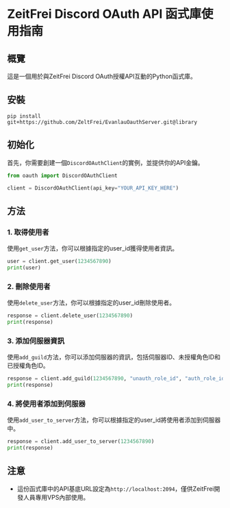 # ZeitFrei Discord OAuth API 函式庫使用指南

## 概覽

這是一個用於與ZeitFrei Discord OAuth授權API互動的Python函式庫。

## 安裝

```
pip install git+https://github.com/ZeltFrei/EvanlauOauthServer.git@library
```

## 初始化

首先，你需要創建一個`DiscordOAuthClient`的實例，並提供你的API金鑰。

```python
from oauth import DiscordOAuthClient

client = DiscordOAuthClient(api_key="YOUR_API_KEY_HERE")
```

## 方法

### 1. 取得使用者

使用`get_user`方法，你可以根據指定的user_id獲得使用者資訊。

```python
user = client.get_user(1234567890)
print(user)
```

### 2. 刪除使用者

使用`delete_user`方法，你可以根據指定的user_id刪除使用者。

```python
response = client.delete_user(1234567890)
print(response)
```

### 3. 添加伺服器資訊

使用`add_guild`方法，你可以添加伺服器的資訊，包括伺服器ID、未授權角色ID和已授權角色ID。

```python
response = client.add_guild(1234567890, "unauth_role_id", "auth_role_id")
print(response)
```

### 4. 將使用者添加到伺服器

使用`add_user_to_server`方法，你可以根據指定的user_id將使用者添加到伺服器中。

```python
response = client.add_user_to_server(1234567890)
print(response)
```

## 注意

- 這份函式庫中的API基底URL設定為`http://localhost:2094`，僅供ZeitFrei開發人員專用VPS內部使用。